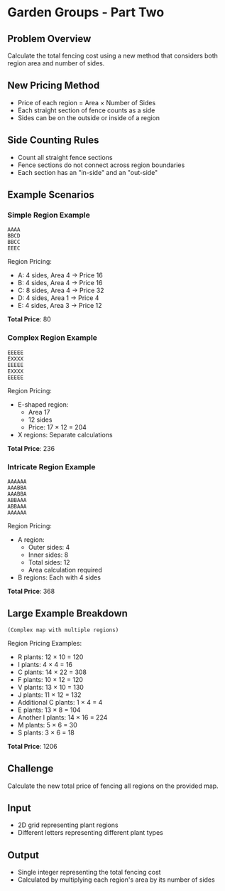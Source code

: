 # Garden Groups - Part Two

## Problem Overview
Calculate the total fencing cost using a new method that considers both region area and number of sides.

## New Pricing Method
- Price of each region = Area × Number of Sides
- Each straight section of fence counts as a side
- Sides can be on the outside or inside of a region

## Side Counting Rules
- Count all straight fence sections
- Fence sections do not connect across region boundaries
- Each section has an "in-side" and an "out-side"

## Example Scenarios

### Simple Region Example
```
AAAA
BBCD
BBCC
EEEC
```

Region Pricing:
- A: 4 sides, Area 4 → Price 16
- B: 4 sides, Area 4 → Price 16
- C: 8 sides, Area 4 → Price 32
- D: 4 sides, Area 1 → Price 4
- E: 4 sides, Area 3 → Price 12

**Total Price**: 80

### Complex Region Example
```
EEEEE
EXXXX
EEEEE
EXXXX
EEEEE
```

Region Pricing:
- E-shaped region: 
  - Area 17
  - 12 sides
  - Price: 17 × 12 = 204
- X regions: Separate calculations

**Total Price**: 236

### Intricate Region Example
```
AAAAAA
AAABBA
AAABBA
ABBAAA
ABBAAA
AAAAAA
```

Region Pricing:
- A region: 
  - Outer sides: 4
  - Inner sides: 8
  - Total sides: 12
  - Area calculation required
- B regions: Each with 4 sides

**Total Price**: 368

## Large Example Breakdown
```
(Complex map with multiple regions)
```

Region Pricing Examples:
- R plants: 12 × 10 = 120
- I plants: 4 × 4 = 16
- C plants: 14 × 22 = 308
- F plants: 10 × 12 = 120
- V plants: 13 × 10 = 130
- J plants: 11 × 12 = 132
- Additional C plants: 1 × 4 = 4
- E plants: 13 × 8 = 104
- Another I plants: 14 × 16 = 224
- M plants: 5 × 6 = 30
- S plants: 3 × 6 = 18

**Total Price**: 1206

## Challenge
Calculate the new total price of fencing all regions on the provided map.

## Input
- 2D grid representing plant regions
- Different letters representing different plant types

## Output
- Single integer representing the total fencing cost
- Calculated by multiplying each region's area by its number of sides
